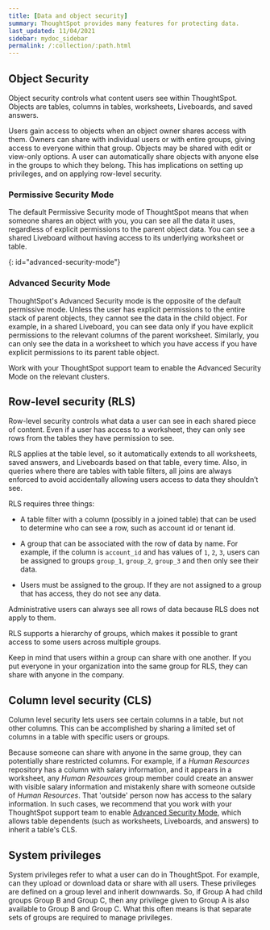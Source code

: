 ```yaml
---
title: [Data and object security]
summary: ThoughtSpot provides many features for protecting data.
last_updated: 11/04/2021
sidebar: mydoc_sidebar
permalink: /:collection/:path.html
---
```



## Object Security

Object security controls what content users see within ThoughtSpot.
Objects are tables, columns in tables, worksheets, Liveboards, and saved answers.

Users gain access to objects when an object owner shares access with them.
Owners can share with individual users or with entire groups, giving access to everyone within that group. Objects may be shared with edit or view-only options. A user can automatically share objects
with anyone else in the groups to which they belong. This has implications on setting up privileges, and on applying row-level security.

### Permissive Security Mode ###

The default Permissive Security mode of ThoughtSpot means that when someone shares an object with you, you can see all the data it uses, regardless of explicit permissions to the parent object data. You can see a shared Liveboard without having access to its underlying worksheet or table.

{: id="advanced-security-mode"}
### Advanced Security Mode ###

ThoughtSpot's Advanced Security mode is the opposite of the default permissive mode. Unless the user has explicit permissions to the entire stack of parent objects, they cannot see the data in the child object. For example, in a shared Liveboard, you can see data only if you have explicit permissions to the relevant columns of the parent worksheet. Similarly, you can only see the data in a worksheet to which you have access if you have explicit permissions to its parent table object.

Work with your ThoughtSpot support team to enable the Advanced Security Mode on the relevant clusters.

## Row-level security (RLS)

Row-level security controls what data a user can see in each shared piece of content. Even if a user has access to a worksheet, they can only
see rows from the tables they have permission to see.

RLS applies at the table level, so it automatically extends to all worksheets, saved answers, and Liveboards based on that table, every time. Also, in queries where there are tables with table filters, all joins are always enforced to avoid accidentally allowing users access to data they shouldn’t
see.  

RLS requires three things:

* A table filter with a column (possibly in a joined table) that can be used to
determine who can see a row, such as account id or tenant id.

* A group that can be associated with the row of data by name. For example, if the column is `account_id` and has values of `1`, `2`, `3`, users can be assigned to groups `group_1`, `group_2`, `group_3` and then only see their data.

* Users must be assigned to the group. If they are not assigned to a group
that has access, they do not see any data.

Administrative users can always see all rows of data because RLS does not apply to them.

RLS supports a hierarchy of groups, which makes it possible to grant access to some users across multiple groups.

Keep in mind that users within a group can share with one another. If you put everyone in your organization into the same group for RLS, they can share with anyone in the company.

## Column level security (CLS)

Column level security lets users see certain columns in a
table, but not other columns. This can be accomplished by sharing a limited set of columns in a table with specific users or groups.

Because someone can share with anyone in the same group,
they can potentially share restricted columns. For example, if a _Human Resources_ repository has a column with salary information, and it appears in a worksheet, any _Human Resources_ group member could create an answer with visible salary information and
mistakenly share with someone outside of _Human Resources_. That 'outside' person now has access to the salary information. In such cases, we recommend that you work with your ThoughtSpot support team to enable [Advanced Security Mode](#advanced-security-mode), which allows table dependents (such as worksheets, Liveboards, and answers) to inherit a table's CLS.


## System privileges

System privileges refer to what a user can do in ThoughtSpot. For example, can they upload or download data or share with all users. These privileges are defined on a group level and inherit downwards. So, if Group A had child groups Group B and Group C, then any privilege given to Group A is also available to Group B and Group C. What this often means is that separate sets of groups are required to manage privileges.
